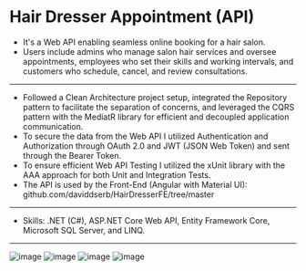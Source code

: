# Hair Dresser Appointment (API)

- It's a Web API enabling seamless online booking for a hair salon.
- Users include admins who manage salon hair services and oversee appointments, employees who set their skills and working intervals, and customers who schedule, cancel, and review consultations.
---
- Followed a Clean Architecture project setup, integrated the Repository pattern to facilitate the separation of concerns, and leveraged the CQRS pattern with the MediatR library for efficient and decoupled application communication.
- To secure the data from the Web API I utilized Authentication and Authorization through OAuth 2.0 and JWT (JSON Web Token) and sent through the Bearer Token.
- To ensure efficient Web API Testing I utilized the xUnit library with the AAA approach for both Unit and Integration Tests.
- The API is used by the Front-End (Angular with Material UI): github.com/daviddserb/HairDresserFE/tree/master
---
- Skills: .NET (C#), ASP.NET Core Web API, Entity Framework Core, Microsoft SQL Server, and LINQ.
---
![image](https://github.com/daviddserb/HairDresserBE/assets/83017887/4131394f-808b-417e-aa12-1445e4667692)
![image](https://github.com/daviddserb/HairDresserBE/assets/83017887/53b2568d-fd84-4c61-a57b-fec6ae752d7d)
![image](https://github.com/daviddserb/HairDresserBE/assets/83017887/3cedd981-dec7-48ec-80b0-b023fd1a9d3d)
![image](https://github.com/daviddserb/HairDresserBE/assets/83017887/a3df7f00-363b-44a0-a68b-a62fb88b27d5)
